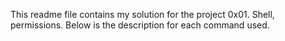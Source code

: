 This readme file contains my solution for the project 0x01. Shell, permissions.
Below is the description for each command used.
